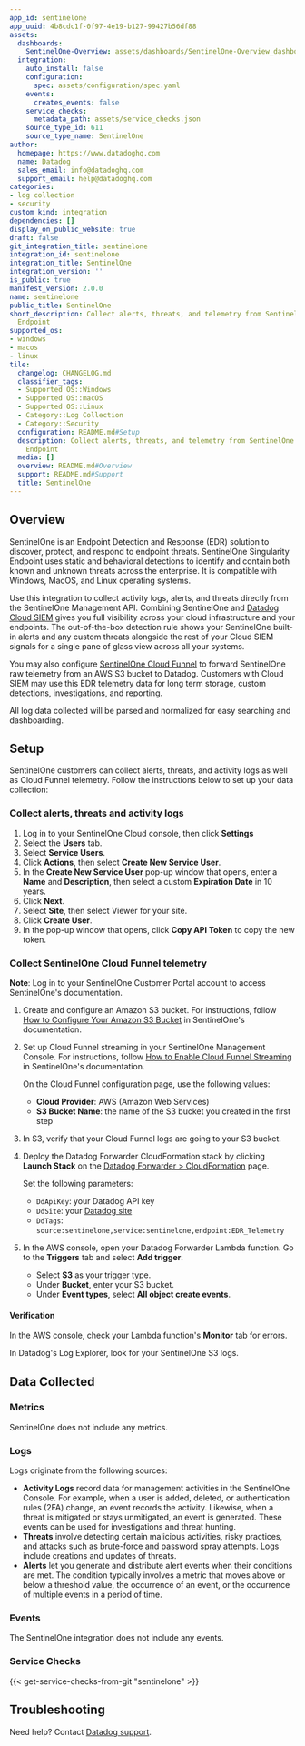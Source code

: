 ```yaml
---
app_id: sentinelone
app_uuid: 4b8cdc1f-0f97-4e19-b127-99427b56df88
assets:
  dashboards:
    SentinelOne-Overview: assets/dashboards/SentinelOne-Overview_dashboard.json
  integration:
    auto_install: false
    configuration:
      spec: assets/configuration/spec.yaml
    events:
      creates_events: false
    service_checks:
      metadata_path: assets/service_checks.json
    source_type_id: 611
    source_type_name: SentinelOne
author:
  homepage: https://www.datadoghq.com
  name: Datadog
  sales_email: info@datadoghq.com
  support_email: help@datadoghq.com
categories:
- log collection
- security
custom_kind: integration
dependencies: []
display_on_public_website: true
draft: false
git_integration_title: sentinelone
integration_id: sentinelone
integration_title: SentinelOne
integration_version: ''
is_public: true
manifest_version: 2.0.0
name: sentinelone
public_title: SentinelOne
short_description: Collect alerts, threats, and telemetry from SentinelOne Singularity
  Endpoint
supported_os:
- windows
- macos
- linux
tile:
  changelog: CHANGELOG.md
  classifier_tags:
  - Supported OS::Windows
  - Supported OS::macOS
  - Supported OS::Linux
  - Category::Log Collection
  - Category::Security
  configuration: README.md#Setup
  description: Collect alerts, threats, and telemetry from SentinelOne Singularity
    Endpoint
  media: []
  overview: README.md#Overview
  support: README.md#Support
  title: SentinelOne
---
```


<!--  SOURCED FROM https://github.com/DataDog/integrations-internal-core -->
## Overview

SentinelOne is an Endpoint Detection and Response (EDR) solution to discover, protect, and respond to endpoint threats. SentinelOne Singularity Endpoint uses static and behavioral detections to identify and contain both known and unknown threats across the enterprise. It is compatible with Windows, MacOS, and Linux operating systems.

Use this integration to collect activity logs, alerts, and threats directly from the SentinelOne Management API. Combining SentinelOne and [Datadog Cloud SIEM][1] gives you full visibility across your cloud infrastructure and your endpoints. The out-of-the-box detection rule shows your SentinelOne built-in alerts and any custom threats alongside the rest of your Cloud SIEM signals for a single pane of glass view across all your systems.

You may also configure [SentinelOne Cloud Funnel][2] to forward SentinelOne raw telemetry from an AWS S3 bucket to Datadog. Customers with Cloud SIEM may use this EDR telemetry data for long term storage, custom detections, investigations, and reporting.

All log data collected will be parsed and normalized for easy searching and dashboarding.

## Setup

SentinelOne customers can collect alerts, threats, and activity logs as well as Cloud Funnel telemetry. Follow the instructions below to set up your data collection:

### Collect alerts, threats and activity logs

1. Log in to your SentinelOne Cloud console, then click **Settings**
2. Select the **Users** tab.
3. Select **Service Users**.
4. Click **Actions**, then select **Create New Service User**.
5. In the **Create New Service User** pop-up window that opens, enter a **Name** and **Description**, then select a custom **Expiration Date** in 10 years.
6. Click **Next**.
7. Select **Site**, then select Viewer for your site.
8. Click **Create User**.
9. In the pop-up window that opens, click **Copy API Token** to copy the new token.

### Collect SentinelOne Cloud Funnel telemetry

**Note**: Log in to your SentinelOne Customer Portal account to access SentinelOne's documentation.

1. Create and configure an Amazon S3 bucket. For instructions, follow [How to Configure Your Amazon S3 Bucket][3] in SentinelOne's documentation.
2. Set up Cloud Funnel streaming in your SentinelOne Management Console. For instructions, follow [How to Enable Cloud Funnel Streaming][4] in SentinelOne's documentation.

   On the Cloud Funnel configuration page, use the following values:

   - **Cloud Provider**: AWS (Amazon Web Services)
   - **S3 Bucket Name**: the name of the S3 bucket you created in the first step

3. In S3, verify that your Cloud Funnel logs are going to your S3 bucket.
4. Deploy the Datadog Forwarder CloudFormation stack by clicking **Launch Stack** on the [Datadog Forwarder > CloudFormation][5] page.

   Set the following parameters:

   - `DdApiKey`: your Datadog API key
   - `DdSite`: your [Datadog site][6]
   - `DdTags`: `source:sentinelone,service:sentinelone,endpoint:EDR_Telemetry`

5. In the AWS console, open your Datadog Forwarder Lambda function. Go to the **Triggers** tab and select **Add trigger**.

   - Select **S3** as your trigger type.
   - Under **Bucket**, enter your S3 bucket.
   - Under **Event types**, select **All object create events**.

#### Verification

In the AWS console, check your Lambda function's **Monitor** tab for errors.

In Datadog's Log Explorer, look for your SentinelOne S3 logs.

## Data Collected

### Metrics

SentinelOne does not include any metrics.

### Logs

Logs originate from the following sources:

- **Activity Logs** record data for management activities in the SentinelOne Console. For example, when a user is added, deleted, or authentication rules (2FA) change, an event records the activity. Likewise, when a threat is mitigated or stays unmitigated, an event is generated. These events can be used for investigations and threat hunting.
- **Threats** involve detecting certain malicious activities, risky practices, and attacks such as brute-force and password spray attempts. Logs include creations and updates of threats.
- **Alerts** let you generate and distribute alert events when their conditions are met. The condition typically involves a metric that moves above or below a threshold value, the occurrence of an event, or the occurrence of multiple events in a period of time.

### Events

The SentinelOne integration does not include any events.

### Service Checks
{{< get-service-checks-from-git "sentinelone" >}}


## Troubleshooting

Need help? Contact [Datadog support][8].

[1]: https://app.datadoghq.com/security/home
[2]: https://www.sentinelone.com/platform/singularity-cloud-funnel/
[3]: https://community.sentinelone.com/s/article/000006282
[4]: https://community.sentinelone.com/s/article/000006285
[5]: https://docs.datadoghq.com/ja/logs/guide/forwarder/?tab=cloudformation#cloudformation
[6]: https://docs.datadoghq.com/ja/getting_started/site/
[7]: https://github.com/DataDog/integrations-internal-core/blob/master/sentinelone/assets/service_checks.json
[8]: https://docs.datadoghq.com/ja/help/